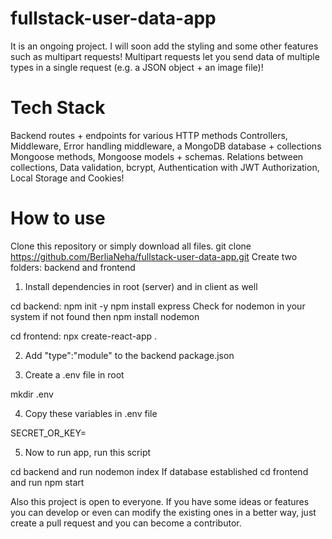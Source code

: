 # fullstack-user-data-app
 It is an ongoing project. I will soon add the styling and some other features such as multipart requests!
Multipart requests let you send data of multiple types in a single request (e.g. a JSON object + an image file)!

# Tech Stack
Backend routes + endpoints for various HTTP methods Controllers, Middleware, Error handling middleware, a MongoDB database + collections Mongoose methods, Mongoose models + schemas. Relations between collections, Data validation, bcrypt, Authentication with JWT Authorization, Local Storage and Cookies!

# How to use

Clone this repository or simply download all files.
git clone https://github.com/BerliaNeha/fullstack-user-data-app.git
Create two folders: backend and frontend

1. Install dependencies in root (server) and in client as well

cd backend:
npm init -y
npm install express
Check for nodemon in your system if not found then npm install nodemon

cd frontend:
npx create-react-app .

2. Add "type":"module" to the backend package.json

3. Create a .env file in root

mkdir .env

4. Copy these variables in .env file

SECRET_OR_KEY=

5. Now to run app, run this script

cd backend and run nodemon index
If database established cd frontend and run npm start


Also this project is open to everyone. If you have some ideas or features you can develop or even can modify the existing ones in a better way, just create a pull request and you can become a contributor.